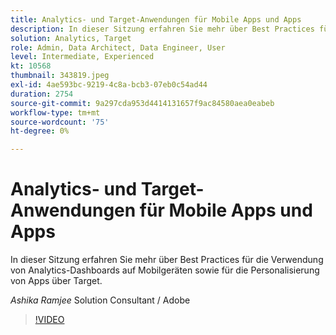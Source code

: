 ```yaml
---
title: Analytics- und Target-Anwendungen für Mobile Apps und Apps
description: In dieser Sitzung erfahren Sie mehr über Best Practices für die Verwendung von Analytics-Dashboards auf Mobilgeräten sowie für die Personalisierung von Apps über Target.
solution: Analytics, Target
role: Admin, Data Architect, Data Engineer, User
level: Intermediate, Experienced
kt: 10568
thumbnail: 343819.jpeg
exl-id: 4ae593bc-9219-4c8a-bcb3-07eb0c54ad44
duration: 2754
source-git-commit: 9a297cda953d4414131657f9ac84580aea0eabeb
workflow-type: tm+mt
source-wordcount: '75'
ht-degree: 0%

---
```


# Analytics- und Target-Anwendungen für Mobile Apps und Apps

In dieser Sitzung erfahren Sie mehr über Best Practices für die Verwendung von Analytics-Dashboards auf Mobilgeräten sowie für die Personalisierung von Apps über Target.

*Ashika Ramjee* Solution Consultant / Adobe

>[!VIDEO](https://video.tv.adobe.com/v/343819/?quality=12&learn=on)
